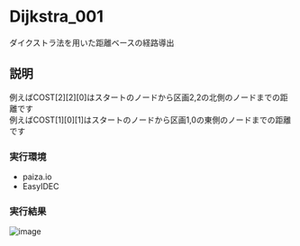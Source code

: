 # Dijkstra_001
ダイクストラ法を用いた距離ベースの経路導出
## 説明

例えばCOST[2][2][0]はスタートのノードから区画2,2の北側のノードまでの距離です  
例えばCOST[1][0][1]はスタートのノードから区画1,0の東側のノードまでの距離です  
### 実行環境
- paiza.io
- EasyIDEC
### 実行結果
![image](https://user-images.githubusercontent.com/96644118/190981656-e265c1de-76e6-40df-af37-732d04ce70ff.png)
